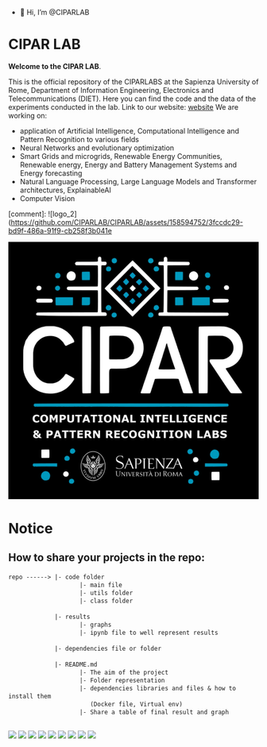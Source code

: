- 👋 Hi, I’m @CIPARLAB

# CIPAR LAB
**Welcome to the CIPAR LAB**.

This is the official repository of the CIPARLABS at the Sapienza University of Rome, Department of Information Engineering, Electronics and Telecommunications (DIET). Here you can find the code and the data of the experiments conducted in the lab. 
Link to our website: [website](https://sites.google.com/uniroma1.it/cipar-labs/home)
We are working on:
 - application of Artificial Intelligence, Computational Intelligence and Pattern Recognition to various fields
 - Neural Networks and evolutionary optimization
 - Smart Grids and microgrids, Renewable Energy Communities, Renewable energy, Energy and Battery Management Systems and Energy forecasting
 - Natural Language Processing, Large Language Models and Transformer architectures, ExplainableAI
 - Computer Vision

 [comment]: ![logo_2](https://github.com/CIPARLAB/CIPARLAB/assets/158594752/3fccdc29-bd9f-486a-91f9-cb258f3b041e

![logo_2](images/Logo_pagina_linkedn.jpg)



# Notice
## How to share your projects in the repo:
```
repo ------> |- code folder
                    |- main file
                    |- utils folder
                    |- class folder

             |- results
                    |- graphs
                    |- ipynb file to well represent results

             |- dependencies file or folder

             |- README.md
                    |- The aim of the project
                    |- Folder representation
                    |- dependencies libraries and files & how to install them
                       (Docker file, Virtual env)
                    |- Share a table of final result and graph 
        
```           



<img src="https://cdn.jsdelivr.net/gh/devicons/devicon@latest/icons/python/python-original.svg" width=50 /> <img src="https://cdn.jsdelivr.net/gh/devicons/devicon@latest/icons/matlab/matlab-original.svg" width=50/> <img src="https://cdn.jsdelivr.net/gh/devicons/devicon@latest/icons/tensorflow/tensorflow-original.svg"  width=50 /> <img src="https://cdn.jsdelivr.net/gh/devicons/devicon@latest/icons/pytorch/pytorch-original.svg"  width=50 />  <img src="https://cdn.jsdelivr.net/gh/devicons/devicon@latest/icons/github/github-original.svg"  width=50 /> <img src="https://cdn.jsdelivr.net/gh/devicons/devicon@latest/icons/bash/bash-original.svg"  width=50 />  <img src="https://cdn.jsdelivr.net/gh/devicons/devicon@latest/icons/linux/linux-plain.svg"  width=50 />
<img src="https://cdn.jsdelivr.net/gh/devicons/devicon@latest/icons/arduino/arduino-plain.svg"  width=50 />
<img src="https://cdn.jsdelivr.net/gh/devicons/devicon@latest/icons/cplusplus/cplusplus-original.svg"  width=50 />
